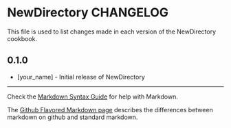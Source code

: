 # NewDirectory CHANGELOG

This file is used to list changes made in each version of the NewDirectory cookbook.

## 0.1.0
- [your_name] - Initial release of NewDirectory

- - -
Check the [Markdown Syntax Guide](http://daringfireball.net/projects/markdown/syntax) for help with Markdown.

The [Github Flavored Markdown page](http://github.github.com/github-flavored-markdown/) describes the differences between markdown on github and standard markdown.
